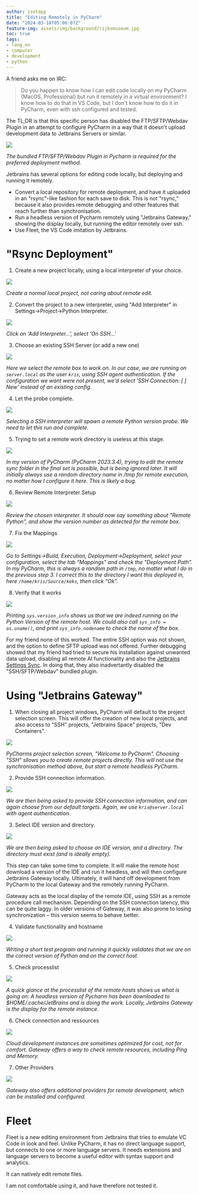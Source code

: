 ```yaml
---
author: isotopp
title: "Editing Remotely in PyCharm"
date: "2024-03-18T05:06:07Z"
feature-img: assets/img/background/rijksmuseum.jpg
toc: true
tags:
- lang_en
- computer
- development
- python
---
```


A friend asks me on IRC:
> Do you happen to know how I can edit code locally on my PyCharm (MacOS, Professional)
> but run it remotely in a virtual environment?
> I know how to do that in VS Code, but I don't know how to do it in PyCharm, even with ssh configured and tested. 

The TL;DR is that this specific person has disabled the FTP/SFTP/Webdav Plugin in an attempt to configure PyCharm 
in a way that it doesn't upload development data to Jetbrains Servers or similar.

![](/uploads/2024/03/pycharm-01.jpg)

*The bundled FTP/SFTP/Webdav Plugin in Pycharm is required for the preferred deployment method.*

Jetbrains has several options for editing code locally, but deploying and running it remotely.

- Convert a local repository for remote deployment, and have it uploaded in an "rsync"-like fashion for each save to disk.
  This is not "rsync," because it also provides remote debugging and other features that reach further than synchronisation. 
- Run a headless version of Pycharm remotely using "Jetbrains Gateway," 
  showing the display locally, but running the editor remotely over ssh.
- Use Fleet, the VS Code imitation by Jetbrains.

# "Rsync Deployment"

1. Create a new project locally, using a local interpreter of your choice.

![](/uploads/2024/03/pycharm-02.jpg)

*Create a normal local project, not caring about remote edit.*

2. Convert the project to a new interpreter, using "Add Interpreter" in Settings→Project→Python Interpreter.

![](/uploads/2024/03/pycharm-03.jpg)

*Click on 'Add Interpreter...', select 'On SSH...'*

3. Choose an existing SSH Server (or add a new one)

![](/uploads/2024/03/pycharm-04.jpg)

*Here we select the remote box to work on. In our case, we are running on `server.local` as the user `kris`, 
using SSH agent authentication.
If the configuration we want were not present, we'd select 'SSH Connection: [ ] New' instead of an existing config.*

4. Let the probe complete.

![](/uploads/2024/03/pycharm-05.jpg)

*Selecting a SSH interpreter will spawn a remote Python version probe. We need to let this run and complete.*

5. Trying to set a remote work directory is useless at this stage.

![](/uploads/2024/03/pycharm-06.jpg)

*In my version of PyCharm (PyCharm 2023.3.4), trying to edit the remote sync folder in the final set is possible, 
but is being ignored later.
It will initially always use a random directory name in /tmp for remote execution, no matter how I configure it here.
This is likely a bug.*

6. Review Remote Interpreter Setup 

![](/uploads/2024/03/pycharm-07.jpg)

*Review the chosen interpreter. It should now say something about "Remote Python", 
and show the version number as detected for the remote box.*

7. Fix the Mappings

![](/uploads/2024/03/pycharm-08.jpg)

*Go to Settings→Build, Execution, Deployment→Deployment, select your configuration, select the tab "Mappings" and
check the "Deployment Path".
In my PyCharm, this is always a random path in `/tmp`, no matter what I do in the previous step 3.
I correct this to the directory I want this deployed in, here `/home/kris/Source/keks`, then click "Ok".*

8. Verify that it works

![](/uploads/2024/03/pycharm-09.jpg)

*Printing `sys.version_info` shows us that we are indeed running on the Python Version of the remote host.
We could also call `sys_info = os.uname()`, and print `sys_info.nodename` to check the name of the box.*

For my friend none of this worked. The entire SSH option was not shown, 
and the option to define SFTP upload was not offered.
Further debugging showed that my friend had tried to secure his installation against unwanted data upload,
disabling all remote AI functionality and also the 
[Jetbrains Settings Sync](https://www.jetbrains.com/help/pycharm/2023.1/sharing-your-ide-settings.html#IDE_settings_sync).
In doing that, they also inadvertantly disabled the "SSH/SFTP/Webdav" bundled plugin.

# Using "Jetbrains Gateway"

1. When closing all project windows, PyCharm will default to the project selection screen.
This will offer the creation of new local projects, and also access to "SSH" projects, 
"Jetbrains Space" projects, "Dev Containers".

![](/uploads/2024/03/pycharm-10.jpg)

*PyCharms project selection screen, "Welcome to PyCharm".
Choosing "SSH" sllows you to create remote projects directly.
This will not use the synchronisation method above, but start a remote headless PyCharm.*

2. Provide SSH connection information.

![](/uploads/2024/03/pycharm-11.jpg)

*We are then being asked to provide SSH connection information, and can again choose from our default targets.
Again, we use `kris@server.local` with agent authentication.*

3. Select IDE version and directory.

![](/uploads/2024/03/pycharm-12.jpg)

*We are then being asked to choose an IDE version, and a directory.
The directory must exist (and is ideally empty).*

This step can take some time to complete.
It will make the remote host download a version of the IDE and run it headless,
and will then configure Jetbrains Gateway locally.
Ultimately, it will hand off development from PyCharm to the local Gateway and the remotely running PyCharm.

Gateway acts as the local display of the remote IDE, using SSH as a remote procedure call mechanism.
Depending on the SSH connection latency, this can be quite laggy.
In older versions of Gateway, it was also prone to losing synchronization – this version seems to behave better.

4. Validate functionality and hostname

![](/uploads/2024/03/pycharm-13.jpg)

*Writing a short test program and running it quickly validates that we are on the correct version of Python
and on the correct host.*

5. Check processlist

[![](/uploads/2024/03/pycharm-14.jpg)](/uploads/2024/03/pycharm-14.jpg)

*A quick glance at the processlist of the remote hosts shows us what is going on:
A headless version of Pycharm has been downloaded to $HOME/.cache/JetBrains and is doing the work.
Locally, Jetbrains Gateway is the display for the remote instance.*

6. Check connection and ressources

![](/uploads/2024/03/pycharm-15.jpg)

*Cloud development instances are sometimes optimized for cost, not for comfort.
Gateway offers a way to check remote resources, including Ping and Memory.*

7. Other Providers

![](/uploads/2024/03/pycharm-16.jpg)

*Gateway also offers additional providers for remote development, which can be installed and configured.*

# Fleet

Fleet is a new editing environment from Jetbrains that tries to emulate VC Code in look and feel.
Unlike PyCharm, it has no direct language support, but connects to one or more language servers.
It needs extensions and language servers to become a useful editor with syntax support and analytics.

It can natively edit remote files.

I am not comfortable using it, and have therefore not tested it.
